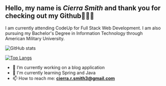 ## Hello, my name is ***Cierra Smith*** and thank you for checking out my Github👩🏽‍💻 

I am currently attending CodeUp for Full Stack Web Development.  I am also pursuing my Bachelor's Degree in Information Technology through American Military University.

![GitHub
stats](https://github-readme-stats.vercel.app/api?username=cierrasmith&theme=tokyonight&show_icons=true)

[![Top Langs](https://github-readme-stats.vercel.app/api/top-langs/?username=cierrasmith&theme=tokyonight&layout=compact)](https://github.com/cierrasmith/github-readme-stats)

- 🔭 I’m currently working on a blog application
- 🧠 I'm currently learning Spring and Java
- 📫 How to reach me: **cierra.r.smith3@gmail.com**
